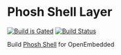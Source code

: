 # Phosh Shell Layer
[![Build is Gated](https://zuul-ci.org/gated.svg)](https://zuul.wattissoftware.com/t/wattissoftware-zuul/buildsets?project=JPEWdev%2Fmeta-phosh)
[![Build Status](https://zuul.wattissoftware.com/api/tenant/wattissoftware-zuul/badge?project=JPEWdev/meta-phosh&pipeline=periodic-daily&branch=master)](https://zuul.wattissoftware.com/t/wattissoftware-zuul/buildsets?JPEWdev/meta-phosh&pipeline=periodic-daily&branch=master)

Build [Phosh Shell](https://puri.sm/projects/phosh/) for OpenEmbedded
